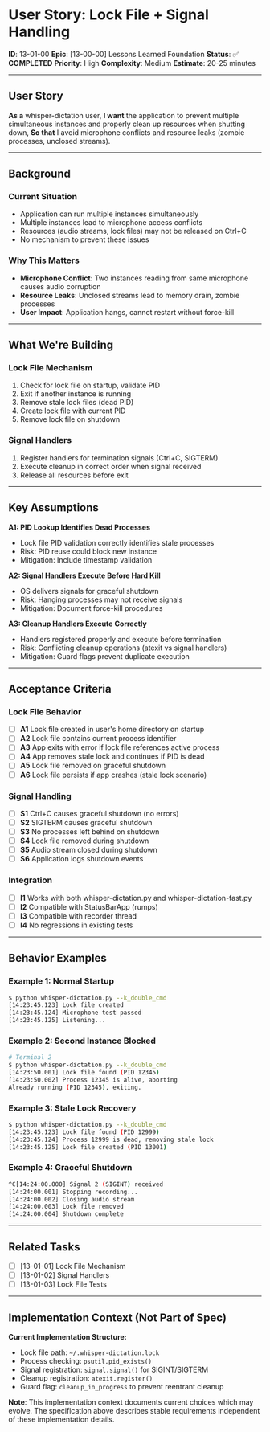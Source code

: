 # User Story: Lock File + Signal Handling

**ID**: 13-01-00
**Epic**: [13-00-00] Lessons Learned Foundation
**Status**: ✅ **COMPLETED**
**Priority**: High
**Complexity**: Medium
**Estimate**: 20-25 minutes

---

## User Story

**As a** whisper-dictation user,
**I want** the application to prevent multiple simultaneous instances and properly clean up resources when shutting down,
**So that** I avoid microphone conflicts and resource leaks (zombie processes, unclosed streams).

---

## Background

### Current Situation
- Application can run multiple instances simultaneously
- Multiple instances lead to microphone access conflicts
- Resources (audio streams, lock files) may not be released on Ctrl+C
- No mechanism to prevent these issues

### Why This Matters
- **Microphone Conflict**: Two instances reading from same microphone causes audio corruption
- **Resource Leaks**: Unclosed streams lead to memory drain, zombie processes
- **User Impact**: Application hangs, cannot restart without force-kill

---

## What We're Building

### Lock File Mechanism
1. Check for lock file on startup, validate PID
2. Exit if another instance is running
3. Remove stale lock files (dead PID)
4. Create lock file with current PID
5. Remove lock file on shutdown

### Signal Handlers
1. Register handlers for termination signals (Ctrl+C, SIGTERM)
2. Execute cleanup in correct order when signal received
3. Release all resources before exit

---

## Key Assumptions

**A1: PID Lookup Identifies Dead Processes**
- Lock file PID validation correctly identifies stale processes
- Risk: PID reuse could block new instance
- Mitigation: Include timestamp validation

**A2: Signal Handlers Execute Before Hard Kill**
- OS delivers signals for graceful shutdown
- Risk: Hanging processes may not receive signals
- Mitigation: Document force-kill procedures

**A3: Cleanup Handlers Execute Correctly**
- Handlers registered properly and execute before termination
- Risk: Conflicting cleanup operations (atexit vs signal handlers)
- Mitigation: Guard flags prevent duplicate execution

---

## Acceptance Criteria

### Lock File Behavior
- [ ] **A1** Lock file created in user's home directory on startup
- [ ] **A2** Lock file contains current process identifier
- [ ] **A3** App exits with error if lock file references active process
- [ ] **A4** App removes stale lock and continues if PID is dead
- [ ] **A5** Lock file removed on graceful shutdown
- [ ] **A6** Lock file persists if app crashes (stale lock scenario)

### Signal Handling
- [ ] **S1** Ctrl+C causes graceful shutdown (no errors)
- [ ] **S2** SIGTERM causes graceful shutdown
- [ ] **S3** No processes left behind on shutdown
- [ ] **S4** Lock file removed during shutdown
- [ ] **S5** Audio stream closed during shutdown
- [ ] **S6** Application logs shutdown events

### Integration
- [ ] **I1** Works with both whisper-dictation.py and whisper-dictation-fast.py
- [ ] **I2** Compatible with StatusBarApp (rumps)
- [ ] **I3** Compatible with recorder thread
- [ ] **I4** No regressions in existing tests

---

## Behavior Examples

### Example 1: Normal Startup
```bash
$ python whisper-dictation.py --k_double_cmd
[14:23:45.123] Lock file created
[14:23:45.124] Microphone test passed
[14:23:45.125] Listening...
```

### Example 2: Second Instance Blocked
```bash
# Terminal 2
$ python whisper-dictation.py --k_double_cmd
[14:23:50.001] Lock file found (PID 12345)
[14:23:50.002] Process 12345 is alive, aborting
Already running (PID 12345), exiting.
```

### Example 3: Stale Lock Recovery
```bash
$ python whisper-dictation.py --k_double_cmd
[14:23:45.123] Lock file found (PID 12999)
[14:23:45.124] Process 12999 is dead, removing stale lock
[14:23:45.125] Lock file created (PID 13001)
```

### Example 4: Graceful Shutdown
```bash
^C[14:24:00.000] Signal 2 (SIGINT) received
[14:24:00.001] Stopping recording...
[14:24:00.002] Closing audio stream
[14:24:00.003] Lock file removed
[14:24:00.004] Shutdown complete
```

---

## Related Tasks

- [ ] [13-01-01] Lock File Mechanism
- [ ] [13-01-02] Signal Handlers
- [ ] [13-01-03] Lock File Tests

---

## Implementation Context (Not Part of Spec)

**Current Implementation Structure:**
- Lock file path: `~/.whisper-dictation.lock`
- Process checking: `psutil.pid_exists()`
- Signal registration: `signal.signal()` for SIGINT/SIGTERM
- Cleanup registration: `atexit.register()`
- Guard flag: `cleanup_in_progress` to prevent reentrant cleanup

**Note**: This implementation context documents current choices which may evolve. The specification above describes stable requirements independent of these implementation details.

